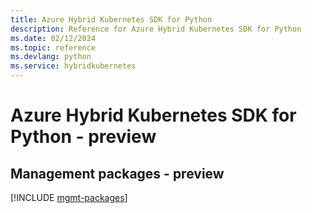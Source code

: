 ```yaml
---
title: Azure Hybrid Kubernetes SDK for Python
description: Reference for Azure Hybrid Kubernetes SDK for Python
ms.date: 02/12/2024
ms.topic: reference
ms.devlang: python
ms.service: hybridkubernetes
---
```

# Azure Hybrid Kubernetes SDK for Python - preview

## Management packages - preview
[!INCLUDE [mgmt-packages](hybrid-kubernetes-mgmt-index.md)]